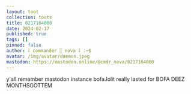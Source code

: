 ```yaml
---
layout: toot
collection: toots
title: 0217164000
date: 2024-02-17
published: true
tags: []
pinned: false
author: ⸸ commander ░ nova ⸸ :~$
avatar: /img/avatar/daemon.jpeg
mastodon: https://mastodon.online/@cmdr_nova/0217164000
---
```


y'all remember mastodon instance bofa.lolit really lasted for BOFA DEEZ MONTHSGOTTEM

